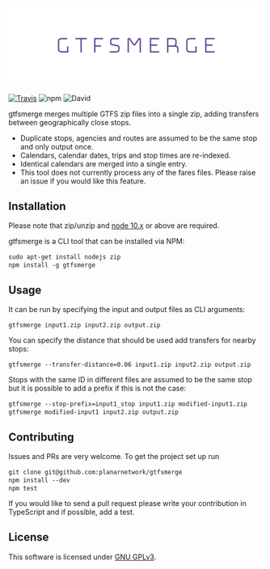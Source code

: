 ![gtfsmerge](logo.png)

[![Travis](https://img.shields.io/travis/planarnetwork/gtfsmerge.svg?style=flat-square)](https://travis-ci.org/planarnetwork/gtfsmerge) ![npm](https://img.shields.io/npm/v/gtfsmerge.svg?style=flat-square) ![David](https://img.shields.io/david/planarnetwork/gtfsmerge.svg?style=flat-square)

gtfsmerge merges multiple GTFS zip files into a single zip, adding transfers between geographically close stops.

- Duplicate stops, agencies and routes are assumed to be the same stop and only output once. 
- Calendars, calendar dates, trips and stop times are re-indexed. 
- Identical calendars are merged into a single entry. 
- This tool does not currently process any of the fares files. Please raise an issue if you would like this feature. 

## Installation

Please note that zip/unzip and [node 10.x](https://nodejs.org) or above are required.

gtfsmerge is a CLI tool that can be installed via NPM:

```
sudo apt-get install nodejs zip
npm install -g gtfsmerge
```

## Usage

It can be run by specifying the input and output files as CLI arguments:

```
gtfsmerge input1.zip input2.zip output.zip
```

You can specify the distance that should be used add transfers for nearby stops:

```
gtfsmerge --transfer-distance=0.06 input1.zip input2.zip output.zip
```
 
Stops with the same ID in different files are assumed to be the same stop but it is possible to add a prefix if this is not the case:

```
gtfsmerge --stop-prefix=input1_stop input1.zip modified-input1.zip
gtfsmerge modified-input1 input2.zip output.zip
```
 

## Contributing

Issues and PRs are very welcome. To get the project set up run

```
git clone git@github.com:planarnetwork/gtfsmerge
npm install --dev
npm test
```

If you would like to send a pull request please write your contribution in TypeScript and if possible, add a test.

## License

This software is licensed under [GNU GPLv3](https://www.gnu.org/licenses/gpl-3.0.en.html).

